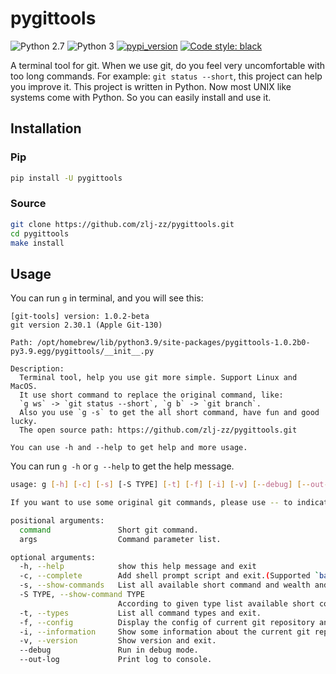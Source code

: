 # pygittools

![Python 2.7](https://img.shields.io/badge/Python-v2.7%5E-green?logo=python)
![Python 3](https://img.shields.io/badge/Python-v3%5E-green?logo=python)
[![pypi_version](https://img.shields.io/pypi/v/pygittools?label=pypi)](https://pypi.org/project/fungit)
[![Code style: black](https://img.shields.io/badge/code%20style-black-000000.svg)](https://github.com/psf/black)

A terminal tool for git. When we use git, do you feel very uncomfortable with too long commands. For example: `git status --short`, this project can help you improve it. This project is written in Python. Now most UNIX like systems come with Python. So you can easily install and use it.

## Installation

### Pip

```bash
pip install -U pygittools
```

### Source

```bash
git clone https://github.com/zlj-zz/pygittools.git
cd pygittools
make install
```

## Usage

You can run `g` in terminal, and you will see this:

```
[git-tools] version: 1.0.2-beta
git version 2.30.1 (Apple Git-130)

Path: /opt/homebrew/lib/python3.9/site-packages/pygittools-1.0.2b0-py3.9.egg/pygittools/__init__.py

Description:
  Terminal tool, help you use git more simple. Support Linux and MacOS.
  It use short command to replace the original command, like:
  `g ws` -> `git status --short`, `g b` -> `git branch`.
  Also you use `g -s` to get the all short command, have fun and good lucky.
  The open source path: https://github.com/zlj-zz/pygittools.git

You can use -h and --help to get help and more usage.

```

You can run `g -h` or `g --help` to get the help message.

```bash
usage: g [-h] [-c] [-s] [-S TYPE] [-t] [-f] [-i] [-v] [--debug] [--out-log] [command] [args ...]

If you want to use some original git commands, please use -- to indicate.

positional arguments:
  command               Short git command.
  args                  Command parameter list.

optional arguments:
  -h, --help            show this help message and exit
  -c, --complete        Add shell prompt script and exit.(Supported `bash`, `zsh`)
  -s, --show-commands   List all available short command and wealth and exit.
  -S TYPE, --show-command TYPE
                        According to given type list available short command and wealth and exit.
  -t, --types           List all command types and exit.
  -f, --config          Display the config of current git repository and exit.
  -i, --information     Show some information about the current git repository.
  -v, --version         Show version and exit.
  --debug               Run in debug mode.
  --out-log             Print log to console.
```
